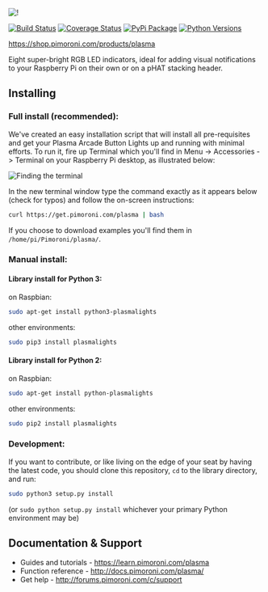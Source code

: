 ![!](plasma-logo.png)

[![Build Status](https://travis-ci.com/pimoroni/plasma.svg?branch=master)](https://travis-ci.com/pimoroni/plasma)
[![Coverage Status](https://coveralls.io/repos/github/pimoroni/plasma/badge.svg?branch=master)](https://coveralls.io/github/pimoroni/plasma?branch=master)
[![PyPi Package](https://img.shields.io/pypi/v/plasmalights.svg)](https://pypi.python.org/pypi/plasmalights)
[![Python Versions](https://img.shields.io/pypi/pyversions/plasmalights.svg)](https://pypi.python.org/pypi/plasmalights)

https://shop.pimoroni.com/products/plasma

Eight super-bright RGB LED indicators, ideal for adding visual notifications to your Raspberry Pi on their own or on a pHAT stacking header.

## Installing

### Full install (recommended):

We've created an easy installation script that will install all pre-requisites and get your Plasma Arcade Button Lights
up and running with minimal efforts. To run it, fire up Terminal which you'll find in Menu -> Accessories -> Terminal
on your Raspberry Pi desktop, as illustrated below:

![Finding the terminal](http://get.pimoroni.com/resources/github-repo-terminal.png)

In the new terminal window type the command exactly as it appears below (check for typos) and follow the on-screen instructions:

```bash
curl https://get.pimoroni.com/plasma | bash
```

If you choose to download examples you'll find them in `/home/pi/Pimoroni/plasma/`.

### Manual install:

#### Library install for Python 3:

on Raspbian:

```bash
sudo apt-get install python3-plasmalights
```

other environments: 

```bash
sudo pip3 install plasmalights
```

#### Library install for Python 2:

on Raspbian:

```bash
sudo apt-get install python-plasmalights
```

other environments: 

```bash
sudo pip2 install plasmalights
```

### Development:

If you want to contribute, or like living on the edge of your seat by having the latest code, you should clone this repository, `cd` to the library directory, and run:

```bash
sudo python3 setup.py install
```
(or `sudo python setup.py install` whichever your primary Python environment may be)

## Documentation & Support

* Guides and tutorials - https://learn.pimoroni.com/plasma
* Function reference - http://docs.pimoroni.com/plasma/
* Get help - http://forums.pimoroni.com/c/support
